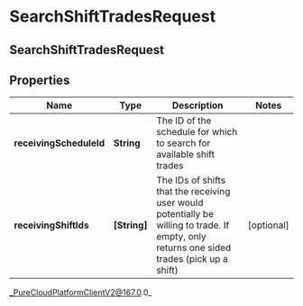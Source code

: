 # SearchShiftTradesRequest

## SearchShiftTradesRequest

## Properties

|Name | Type | Description | Notes|
|------------ | ------------- | ------------- | -------------|
| **receivingScheduleId** | **String** | The ID of the schedule for which to search for available shift trades | |
| **receivingShiftIds** | **[String]** | The IDs of shifts that the receiving user would potentially be willing to trade. If empty, only returns one sided trades (pick up a shift) | [optional] |



_PureCloudPlatformClientV2@167.0.0_
